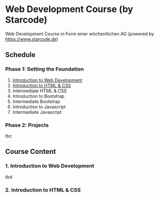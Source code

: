 # Web Development Course (by Starcode)
Web Development Course in Form einer wöchentlichen AG (powered by https://www.starcode.de)

## Schedule
### Phase 1: Setting the Foundation
1. [Introduction to Web Development](#1.-introduction-to-web-development)
2. [Introduction to HTML & CSS](#2.-introduction-to-html-&-css)
3. Intermediate HTML & CSS
4. Introduction to Bootstrap
5. Intermediate Bootstrap
6. Introduction to Javascript
7. Intermediate Javascript

### Phase 2: Projects
tbc

## Course Content
### 1. Introduction to Web Development

tbd

### 2. Introduction to HTML & CSS
